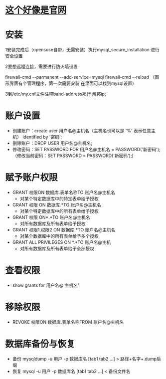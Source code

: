 # [这个好像是官网](https://mariadb.com/)

# 安装
   1安装完成后（opensuse自带，无需安装）执行mysql_secure_installation 进行安全设置
   
   2要想远程连接，需要进行防火墙设置
   
   firewall-cmd --parmanent --add-service=mysql
   firewall-cmd --reload （图形界面有个管理程序，第一次需要安装 在里面可以找到mysql设置）
   
   3到/etc/my.cnf文件注释band-address那行 解邦ip;
# 账户设置
  * 创建账户：create user 用户名@主机名（主机名也可以是 '%' 表示任意主机） identified by '密码';
  * 删除账户：DROP USER 用户名@主机名;
  * 修改密码：SET PASSWORD FOR 用户名@主机名 = PASSWORD('新密码');（修改当前密码：SET PASSWORD = PASSWORD('新密码');)
# 赋予账户权限
  * GRANT 权限ON 数据库.表单名称TO 账户名@主机名
    * 对某个特定数据库中的特定表单给予授权
  * GRANT 权限 ON 数据库.*TO 账户名@主机名
    * 对某个特定数据库中的所有表单给予授权
  * GRANT 权限 ON*.*TO 账户名@主机名
    * 对所有数据库及所有表单给予授权
  * GRANT 权限1,权限2 ON 数据库.*TO 账户名@主机名  
    * 对某个数据库中的所有表单给予多个授权
  * GRANT ALL PRIVILEGES ON *.*TO 账户名@主机
    * 对所有数据库及所有表单给予全部授权
# 查看权限
   * show grants for 用户名@'主机名' 
# 移除权限
  * REVOKE 权限ON 数据库.表单名称FROM 账户名@主机名
# 数据库备份与恢复
  * 备份 mysqldump -u 用户 -p 数据库名 [tab1 tab2 ...] > 路径+名字+.dump后缀
  * 恢复 mysql -u 用户 -p 数据库名 [tab1 tab2 ...] < 备份文件名
